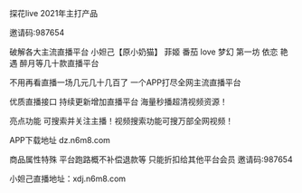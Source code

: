 探花live  2021年主打产品

邀请码:987654

破解各大主流直播平台 小妲己【原小奶猫】 菲姬 番茄 love 梦幻 第一坊 依恋 艳遇 醉月等几十款直播平台

不用再看直播一场几元几十几百了 一个APP打尽全网主流直播平台 

优质直播接口 持续更新增加直播平台 海量秒播超清视频资源！

亮点功能 可搜索并关注主播！视频搜索功能可搜万部全网视频！

APP下载地址 dz.n6m8.com


商品属性特殊 平台跑路概不补偿退款等 只能折扣给其他平台会员
邀请码:987654















小妲己直播地址：xdj.n6m8.com



